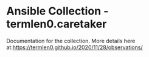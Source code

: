 # Ansible Collection - termlen0.caretaker

Documentation for the collection. More details here at:https://termlen0.github.io/2020/11/28/observations/
